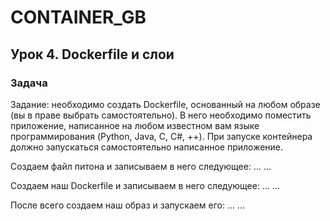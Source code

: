 # CONTAINER_GB

## Урок 4. Dockerfile и слои

### Задача

Задание: необходимо создать Dockerfile, основанный на любом образе (вы в праве выбрать самостоятельно).
В него необходимо поместить приложение, написанное на любом известном вам языке программирования (Python, Java, C, С#, ++).
При запуске контейнера должно запускаться самостоятельно написанное приложение.

Создаем файл питона и записываем в него следующее:
...
...

Создаем наш Dockerfile и записываем в него следующее:
...
...

После всего создаем наш образ и запускаем его:
...
...
